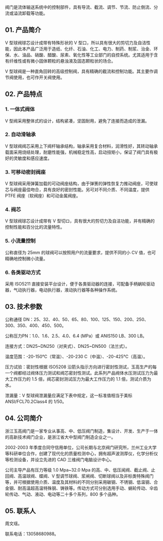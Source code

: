 阀门是流体输送系统中的控制部件，具有导流、截流、调节、节流、防止倒流、分流或溢流卸载等功能。

## 01. 产品简介

V 型球阀球芯设计成带有特殊形状的 V 型口，所以具有很大的剪切力及自洁性能，因此本产品广泛用于造纸、化纤、石油、化工、电力、制药、制浆、治金、环保、水、油品、硝酸、醋酸、尿素、氧化性等工业部门的自控系统。尤其适用于含有纤维性或有微小固体颗粒的悬浊液及固态颗粒状的场合。

V 型球阀是一种直角回转的高级控制阀，具有精确的截流和控制功能。其主要作调节阀使用，也可作开关阀使用。

## 02. 产品特点

### 1. 一体式阀体

V 型阀采用整体式的设计，结构紧凑，坚固耐用，避免了连接而造成的泄漏。

### 2. 自动滑轴承

V 型球阀阀芯采用上下阀杆轴承结构，轴承采用复合材料，润滑性好，其转动轴承载面采用烧结处理，耐磨性能强，机械稳定性高，启动扭矩小，保证了阀门具有极好的灵敏度和感应速度。

### 3. 可移动密封阀座

V 型球阀采用弹簧加载的可动阀座结构，由于弹箦的弹性恢复力推动阀座，可使球芯与阀座最佳吻合，具有良好的密封性能。另可对不同介质、不同温度，提供 PTFE 阀座（软阀座）和可动金属阀座。

### 4. 阀芯

V 型球阀球芯设计成带有 V 型切ロ，具有很大的剪切力及自洁功能，并有精确的控制性能和百分比的流量特性。

### 5. 小流量控制

公称直径为 25mm 的球阀可以按照用户的流量要求，提供不同的小 CV 值，也可精确地控制微小流量。

### 6. 各类驱动方式

采用 ISO5211 直接安装平台设计，便于各类驱动器的连接，可配备手柄蜗轮驱动器，气动执行器，电动执行器，液动执行器等各种操作系统。

## 03. 技术参数

公称通径 DN：25、32、40、50、65、80、100、125、150、200、250、300、350、400、450、500。

公称压力PN：1.0、1.6、2.5、4.0、6.4 (MPa）或 ANIS150 LB、300 LB。

连接方式：DN25~DN250（对夹式）、DN25~DN500（法兰式）。

温度范围：-20-150℃（常温）、-20-230 C（中温）、-20-425℃（高温）。

压力试验：密封性根据 ISO5208 沿箭头指示方向进行密封性测试，玉高生产的每一个阀都经过阀体压力测试和阀芯密封性测试。此系列产品阀体水压测试压力为最大工作压力的 1.5 倍，阀芯密封测试压力为最大工作压力的 1.1 倍，测试介质为水。

泄漏量：V 型球阀泄漏量应满足下表中规定，这一标准值相当于美标 ANSI/FCL70.2Class4 的 1/50。

## 04. 公司简介

浙江玉高阀门是一家专业从事高、中、低压阀门制造，集设计、开发、生产于一体的高新技术阀门企业，是浙江省大中型阀门制造企业之一。

2002-2003 年季度合同守信用单位，公司长期与北京阀门研究所，兰州工业大学等科研单位合作，创建了现代化的质量检测中心，拥有超声波测厚仪，化学分析仪等检测设备，并设立先进的 CAD 三维阀门电脑设计中心。

公司主导产品有压力等级 1.0 Mpa~32.0 Mpa 的高、中、低压闻阀、截止阀、止回阀、高温球阀、蝶阀、V 型调节球阀、浆闸阀、切断球阀以及非标类特殊阀门等，并可根据使用介质、温度及其材料的不同分别采用碳钢、不锈钢、低温钢、合金钢、耐高温超高温特殊钢、铸铁等。传动方式可分别选用手动、蜗轮传动、伞齿轮传动、气动、液动、电动等二十多个系列，800 多个品种。

## 05. 联系人

周文瑶。

联系电话：13058680988。



